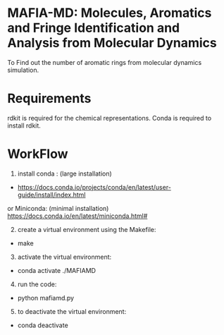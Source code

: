 # MAFIA-MD: Molecules, Aromatics and Fringe Identification and Analysis from Molecular Dynamics
To Find out the number of aromatic rings from molecular dynamics simulation. 

# Requirements
rdkit is required for the chemical representations. Conda is required to install rdkit. 

# WorkFlow
1. install conda : (large installation)

  * https://docs.conda.io/projects/conda/en/latest/user-guide/install/index.html

  or Miniconda: (minimal installation)
  https://docs.conda.io/en/latest/miniconda.html#

2. create a virtual environment using the Makefile:

  * make

3. activate the virtual environment:

  * conda activate ./MAFIAMD

4. run the code: 

  * python mafiamd.py
  
5. to deactivate the virtual environment: 
  * conda deactivate
